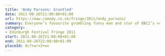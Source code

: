 ```yaml
---
title: 'Andy Parsons: Gruntled'
date: 2011-08-26T21:00:00+01:00
url: https://www.comedy.co.uk/fringe/2011/andy_parsons/
summary: Everyone’s favourite grumbling funny man and star of BBC2’s <cite>Mock The Week</cite>, Andy Parsons returns to the Edinburgh Fringe Festival after 5 years for a limited nine-night only run.
category:
- Edinburgh Festival Fringe 2011
start: 2011-08-26T21:00:00+01:00
end: 2011-08-26T22:00:00+01:00
placeId: 9c7rwrx3+wv
---
```


